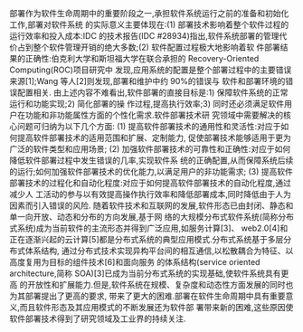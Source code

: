  部署作为软件生命周期中的重要阶段之一,承担软件系统运行之前的准备和初始化工作,部署对软件系统 的实际意义主要体现在:\(1\) 部署技术影响着整个软件过程的运行效率和投入成本:IDC 的技术报告\(IDC \#28934\)指出,软件系统部署的管理代价占到整个软件管理开销的绝大多数;\(2\) 软件配置过程极大地影响着软 件部署结果的正确性:伯克利大学和斯坦福大学在联合承担的 Recovery-Oriented Computing\(ROC\)项目研究中 发现,应用系统的配置是整个部署过程中的主要错误来源\[1\];Wang 等人\[2\]则发现,部署和维护中约 90%的错误与 软件和部署环境的错误配置相关. 由上述内容不难看出,软件部署的直接目标是:1\) 保障软件系统的正常运行和功能实现;2\) 简化部署的操 作过程,提高执行效率;3\) 同时还必须满足软件用户在功能和非功能属性方面的个性化需求.软件部署技术研 究领域中需要解决的核心问题可归纳为以下几个方面: \(1\) 提高软件部署技术的通用性和灵活性:对应于如何提高软件部署技术的适用范围和扩展、定制能力, 促使部署技术能够适用于更为广泛的软件类型和应用场景; \(2\) 加强软件部署技术的可靠性和正确性:对应于如何降低软件部署过程中发生错误的几率,实现软件系 统的正确配置,从而保障系统后续的运行;如何加强软件部署技术的优化能力,以满足用户的非功能需求; \(3\) 提高软件部署技术的过程化和自动化程度:对应于如何提高软件部署技术的自动化程度,通过减少人 工活动的参与以有效提高操作执行效率和降低部署成本,同时降低由于人为因素而引入错误的风险. 随着软件技术和互联网的发展,软件形态已由封闭、静态和单一向开放、动态和分布的方向发展,基于网 络的大规模分布式软件系统\(简称分布式系统\)成为当前软件的主流形态并得到广泛应用,如服务计算\[3\]、 web2.0\[4\]和正在逐渐兴起的云计算\[5\]都是分布式系统的典型应用模式.分布式系统基于多层分布式体系结构, 通过分布式技术实现异构平台间的相互通信,以松散耦合为特征、以高度复用为目标的组件技术\[6\]和面向服务 的体系结构\(service oriented architecture,简称 SOA\)\[3\]已成为当前分布式系统的实现基础,使软件系统具有更高 的开放性和扩展能力.但是,软件系统在规模、复杂度和动态性方面发展的同时也为其部署提出了更高的要求, 带来了更大的困难.部署在软件生命周期中具有重要意义,而且软件形态及其应用模式的不断发展还为软件部 署带来新的困难,这些原因使软件部署技术得到了研究领域及工业界的持续关注.

